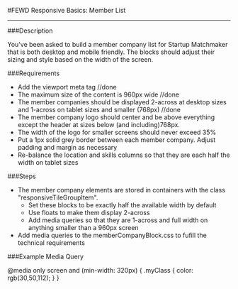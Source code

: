 #FEWD Responsive Basics: Member List

---


###Description

You've been asked to build a member company list for Startup Matchmaker that is both desktop and mobile friendly. The blocks should adjust their sizing and style based on the width of the screen.


###Requirements
* Add the viewport meta tag <meta name="viewport" content="width=device-width, initial-scale=1"> //done
* The maximum size of the content is 960px wide //done
* The member companies should be displayed 2-across at desktop sizes and 1-across on tablet sizes and smaller (768px) //done
* The member company logo should center and be above everything except the header at sizes below (and including)768px.
* The width of the logo for smaller screens should never exceed 35%
* Put a 1px solid grey border between each member company.  Adjust padding and margin as necessary
* Re-balance the location and skills columns so that they are each half the width on tablet sizes


###Steps

* The member company elements are stored in containers with the class "responsiveTileGroupItem".
    * Set these blocks to be exactly half the available width by default
    * Use floats to make them display 2-across
    * Add media queries so that they are 1-across and full width on anything smaller than a 960px screen
* Add media queries to the memberCompanyBlock.css to fufill the technical requirements


###Example Media Query

@media only screen and (min-width: 320px) {
    .myClass {
        color: rgb(30,50,112);
    }
}